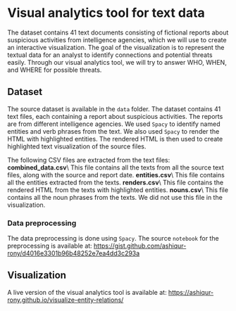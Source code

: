 # Visual analytics tool for text data
The dataset contains 41 text documents consisting of fictional reports about suspicious activities from intelligence agencies, which we will use to create an interactive visualization. The goal of the visualization is to represent the textual data for an analyst to identify connections and potential threats easily. Through our visual analytics tool, we will try to answer WHO, WHEN, and WHERE for possible threats. 

## Dataset
The source dataset is available in the `data` folder. The dataset contains 41 text files, each containing a report about suspicious activities. The reports are from different intelligence agencies. We used `Spacy` to identify named entities and verb phrases from the text. We also used `Spacy` to render the HTML with highlighted entities. The rendered HTML is then used to create highlighted text visualization of the source files.

The following CSV files are extracted from the text files:
**combined_data.csv**\\
This file contains all the texts from all the source text files, along with the source and report date.
**entities.csv**\\
This file contains all the entities extracted from the texts.
**renders.csv**\\
This file contains the rendered HTML from the texts with highlighted entities.
**nouns.csv**\\
This file contains all the noun phrases from the texts. We did not use this file in the visualization.

### Data preprocessing
The data preprocessing is done using `Spacy`. The source `notebook` for the preprocessing is available at: https://gist.github.com/ashiqur-rony/d4016e3301b96b48252e7ea4dd3c293a 

## Visualization
A live version of the visual analytics tool is available at: https://ashiqur-rony.github.io/visualize-entity-relations/